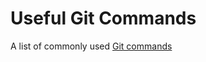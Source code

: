 # Useful Git Commands

A list of commonly used [Git commands](https://github.com/joshnh/Git-Commands)

